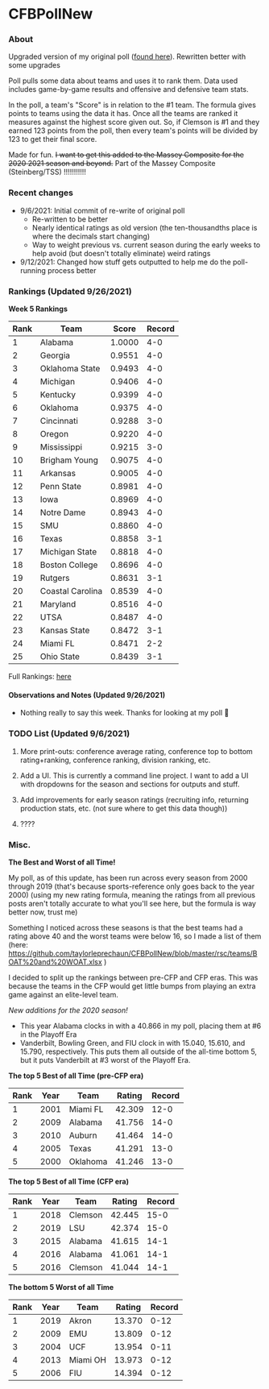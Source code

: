 # CFBPollNew

### About

Upgraded version of my original poll ([found here](https://github.com/taylorleprechaun/CFBPoll)).  Rewritten better with some upgrades

Poll pulls some data about teams and uses it to rank them.  Data used includes game-by-game results and offensive and defensive team stats.

In the poll, a team's "Score" is in relation to the #1 team.  The formula gives points to teams using the data it has.  Once all the teams are ranked it measures against the highest score given out.  So, if Clemson is #1 and they earned 123 points from the poll, then every team's points will be divided by 123 to get their final score.

Made for fun.  ~~I want to get this added to the Massey Composite for the ~~2020~~ 2021 season and beyond.~~  Part of the Massey Composite (Steinberg/TSS) !!!!!!!!!!!

### Recent changes

* 9/6/2021: Initial commit of re-write of original poll
	* Re-written to be better
	* Nearly identical ratings as old version (the ten-thousandths place is where the decimals start changing)
	* Way to weight previous vs. current season during the early weeks to help avoid (but doesn't totally eliminate) weird ratings
* 9/12/2021: Changed how stuff gets outputted to help me do the poll-running process better

### Rankings (Updated 9/26/2021)

**Week 5 Rankings**

Rank | Team | Score | Record
---|---|---|---
1 | Alabama | 1.0000 | 4-0
2 | Georgia | 0.9551 | 4-0
3 | Oklahoma State | 0.9493 | 4-0
4 | Michigan | 0.9406 | 4-0
5 | Kentucky | 0.9399 | 4-0
6 | Oklahoma | 0.9375 | 4-0
7 | Cincinnati | 0.9288 | 3-0
8 | Oregon | 0.9220 | 4-0
9 | Mississippi | 0.9215 | 3-0
10 | Brigham Young | 0.9075 | 4-0
11 | Arkansas | 0.9005 | 4-0
12 | Penn State | 0.8981 | 4-0
13 | Iowa | 0.8969 | 4-0
14 | Notre Dame | 0.8943 | 4-0
15 | SMU | 0.8860 | 4-0
16 | Texas | 0.8858 | 3-1
17 | Michigan State | 0.8818 | 4-0
18 | Boston College | 0.8696 | 4-0
19 | Rutgers | 0.8631 | 3-1
20 | Coastal Carolina | 0.8539 | 4-0
21 | Maryland | 0.8516 | 4-0
22 | UTSA | 0.8487 | 4-0
23 | Kansas State | 0.8472 | 3-1
24 | Miami FL | 0.8471 | 2-2
25 | Ohio State | 0.8439 | 3-1

Full Rankings: [here](https://github.com/taylorleprechaun/CFBPollNew/blob/master/PreviousPolls/2021-Week%2005.md)

#### Observations and Notes (Updated 9/26/2021)

* Nothing really to say this week.  Thanks for looking at my poll 🙂

### TODO List (Updated 9/6/2021)

1. More print-outs: conference average rating, conference top to bottom rating+ranking, conference ranking, division ranking, etc.

2. Add a UI.  This is currently a command line project.  I want to add a UI with dropdowns for the season and sections for outputs and stuff.
	
3. Add improvements for early season ratings (recruiting info, returning production stats, etc. (not sure where to get this data though))

4. ????

### Misc.

**The Best and Worst of all Time!**

My poll, as of this update, has been run across every season from 2000 through 2019 (that's because sports-reference only goes back to the year 2000) (using my new rating formula, meaning the ratings from all previous posts aren't totally accurate to what you'll see here, but the formula is way better now, trust me)

Something I noticed across these seasons is that the best teams had a rating above 40 and the worst teams were below 16, so I made a list of them (here: https://github.com/taylorleprechaun/CFBPollNew/blob/master/rsc/teams/BOAT%20and%20WOAT.xlsx )

I decided to split up the rankings between pre-CFP and CFP eras.  This was because the teams in the CFP would get little bumps from playing an extra game against an elite-level team.

*New additions for the 2020 season!*

* This year Alabama clocks in with a 40.866 in my poll, placing them at #6 in the Playoff Era
* Vanderbilt, Bowling Green, and FIU clock in with 15.040, 15.610, and 15.790, respectively.  This puts them all outside of the all-time bottom 5, but it puts Vanderbilt at #3 worst of the Playoff Era.

**The top 5 Best of all Time (pre-CFP era)**

Rank | Year | Team | Rating | Record
---|---|---|---|---
1 | 2001 | Miami FL | 42.309 | 12-0
2 | 2009 | Alabama | 41.756 | 14-0
3 | 2010 | Auburn | 41.464 | 14-0
4 | 2005 | Texas | 41.291 | 13-0
5 | 2000 | Oklahoma | 41.246 | 13-0

**The top 5 Best of all Time (CFP era)**

Rank | Year | Team | Rating | Record
---|---|---|---|---
1 | 2018 | Clemson | 42.445 | 15-0
2 | 2019 | LSU | 42.374 | 15-0
3 | 2015 | Alabama | 41.615 | 14-1
4 | 2016 | Alabama | 41.061 | 14-1
5 | 2016 | Clemson | 41.044 | 14-1

**The bottom 5 Worst of all Time**

Rank | Year | Team | Rating | Record
---|---|---|---|---
1 | 2019 | Akron | 13.370 | 0-12
2 | 2009 | EMU | 13.809 | 0-12
3 | 2004 | UCF | 13.954 | 0-11
4 | 2013 | Miami OH | 13.973 | 0-12
5 | 2006 | FIU | 14.394 | 0-12